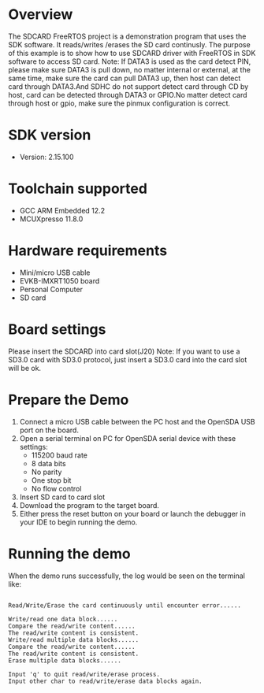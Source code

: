 Overview
========
The SDCARD FreeRTOS project is a demonstration program that uses the SDK software. It reads/writes
/erases the SD card continusly. The purpose of this example is to show how to use SDCARD driver 
with FreeRTOS in SDK software to access SD card.
Note: If DATA3 is used as the card detect PIN, please make sure DATA3 is pull down, no matter internal or external, at the same time, make sure the card can pull DATA3 up, then host can detect card through DATA3.And SDHC do not support detect card through CD by host, card can be detected through DATA3 or GPIO.No matter detect card through host or gpio, make sure the pinmux configuration is correct.


SDK version
===========
- Version: 2.15.100

Toolchain supported
===================
- GCC ARM Embedded  12.2
- MCUXpresso  11.8.0

Hardware requirements
=====================
- Mini/micro USB cable
- EVKB-IMXRT1050 board
- Personal Computer
- SD card

Board settings
==============
Please insert the SDCARD into card slot(J20)
Note: 
If you want to use a SD3.0 card with SD3.0 protocol, just insert a SD3.0 card into the card slot will be ok.


Prepare the Demo
================
1.  Connect a micro USB cable between the PC host and the OpenSDA USB port on the board.
2.  Open a serial terminal on PC for OpenSDA serial device with these settings:
    - 115200 baud rate
    - 8 data bits
    - No parity
    - One stop bit
    - No flow control
3.  Insert SD card to card slot 
4.  Download the program to the target board.
5.  Either press the reset button on your board or launch the debugger in your IDE to begin running the demo.

Running the demo
================
When the demo runs successfully, the log would be seen on the terminal like:

~~~~~~~~~~~~~~~~~~~~~~~~~~~~~~~~~~~~~~~~~~~~~~~~~~~~~~~~~~~~~~~~~~~~~~~~~~~~~~~~~~~

Read/Write/Erase the card continuously until encounter error......

Write/read one data block......
Compare the read/write content......
The read/write content is consistent.
Write/read multiple data blocks......
Compare the read/write content......
The read/write content is consistent.
Erase multiple data blocks......

Input 'q' to quit read/write/erase process.
Input other char to read/write/erase data blocks again.
~~~~~~~~~~~~~~~~~~~~~~~~~~~~~~~~~~~~~~~~~~~~~~~~~~~~~~~~~~~~~~~~~~~~~~~~~~~~~~~~~~~~~
